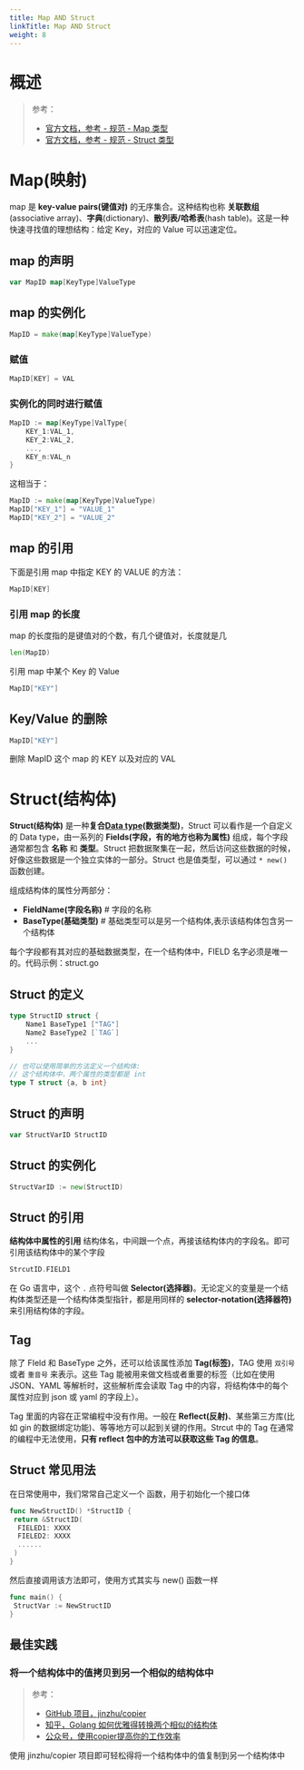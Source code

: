 ```yaml
---
title: Map AND Struct
linkTitle: Map AND Struct
weight: 8
---
```


# 概述

> 参考：
>
> - [官方文档，参考 - 规范 - Map 类型](https://go.dev/ref/spec#Map_types)
> - [官方文档，参考 - 规范 - Struct 类型](https://go.dev/ref/spec#Struct_types)

# Map(映射)

map 是 **key-value pairs(键值对)** 的无序集合。这种结构也称 **关联数组**(associative array)、**字典**(dictionary)、**散列表/哈希表**(hash table)。这是一种快速寻找值的理想结构：给定 Key，对应的 Value 可以迅速定位。

## map 的声明

```go
var MapID map[KeyType]ValueType
```

## map 的实例化

```go
MapID = make(map[KeyType]ValueType)
```

### 赋值

```go
MapID[KEY] = VAL
```

### 实例化的同时进行赋值

```go
MapID := map[KeyType]ValType{
    KEY_1:VAL_1,
    KEY_2:VAL_2,
    ...,
    KEY_n:VAL_n
}
```

这相当于：

```go
MapID := make(map[KeyType]ValueType)
MapID["KEY_1"] = "VALUE_1"
MapID["KEY_2"] = "VALUE_2"
```

## map 的引用

下面是引用 map 中指定 KEY 的 VALUE 的方法：

```go
MapID[KEY]
```

### 引用 map 的长度

map 的长度指的是键值对的个数，有几个键值对，长度就是几

```go
len(MapID)
```

引用 map 中某个 Key 的 Value

```go
MapID["KEY"]
```

## Key/Value 的删除

```go
MapID["KEY"]
```

删除 MapID 这个 map 的 KEY 以及对应的 VAL

# Struct(结构体)

**Struct(结构体)** 是一种**复合[Data type](/docs/2.编程/高级编程语言/Go/Go%20规范与标准库/Data%20type.md)(数据类型)**，Struct 可以看作是一个自定义的 Data type，由一系列的 **Fields(字段，有的地方也称为属性)** 组成，每个字段通常都包含 **名称** 和 **类型**。Struct 把数据聚集在一起，然后访问这些数据的时候，好像这些数据是一个独立实体的一部分。Struct 也是值类型，可以通过 `* new()` 函数创建。

组成结构体的属性分两部分：

- **FieldName(字段名称)** # 字段的名称
- **BaseType(基础类型)** # 基础类型可以是另一个结构体,表示该结构体包含另一个结构体

每个字段都有其对应的基础数据类型，在一个结构体中，FIELD 名字必须是唯一的。代码示例：struct.go

## Struct 的定义

```go
type StructID struct {
    Name1 BaseType1 ["TAG"]
    Name2 BaseType2 [`TAG`]
    ...
}

// 也可以使用简单的方法定义一个结构体:
// 这个结构体中，两个属性的类型都是 int
type T struct {a, b int}
```

## Struct 的声明

```go
var StructVarID StructID
```

## Struct 的实例化

```go
StructVarID := new(StructID)
```

## Struct 的引用

**结构体中属性的引用**
结构体名，中间跟一个点，再接该结构体内的字段名。即可引用该结构体中的某个字段

```go
StrcutID.FIELD1
```

在 Go 语言中，这个 `.` 点符号叫做 **Selector(选择器)**。无论定义的变量是一个结构体类型还是一个结构体类型指针，都是用同样的 **selector-notation(选择器符)** 来引用结构体的字段。

## Tag

除了 FIeld 和 BaseType 之外，还可以给该属性添加 **Tag(标签)**，TAG 使用 `双引号` 或者 `重音号` 来表示。这些 Tag 能被用来做文档或者重要的标签（比如在使用 JSON、YAML 等解析时，这些解析库会读取 Tag 中的内容，将结构体中的每个属性对应到 json 或 yaml 的字段上）。

Tag 里面的内容在正常编程中没有作用。一般在 **Reflect(反射)**、某些第三方库(比如 gin 的数据绑定功能)、等等地方可以起到关键的作用。Strcut 中的 Tag 在通常的编程中无法使用，**只有 reflect 包中的方法可以获取这些 Tag 的信息**。

## Struct 常见用法

在日常使用中，我们常常自己定义一个 函数，用于初始化一个接口体

```go
func NewStructID() *StructID {
 return &StructID(
  FIELED1: XXXX
  FIELED2: XXXX
  ......
 )
}
```

然后直接调用该方法即可，使用方式其实与 new() 函数一样

```go
func main() {
 StructVar := NewStructID
}
```

## 最佳实践

### 将一个结构体中的值拷贝到另一个相似的结构体中

> 参考：
>
> - [GitHub 项目，jinzhu/copier](https://github.com/jinzhu/copier)
> - [知乎，Golang 如何优雅得转换两个相似的结构体](https://www.zhihu.com/question/449267385)
> - [公众号，使用copier提高你的工作效率](https://mp.weixin.qq.com/s/yCI7pKSw0wRlT80k8Bd2vQ)

使用 jinzhu/copier 项目即可轻松得将一个结构体中的值复制到另一个结构体中
